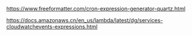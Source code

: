 https://www.freeformatter.com/cron-expression-generator-quartz.html

https://docs.amazonaws.cn/en_us/lambda/latest/dg/services-cloudwatchevents-expressions.html
